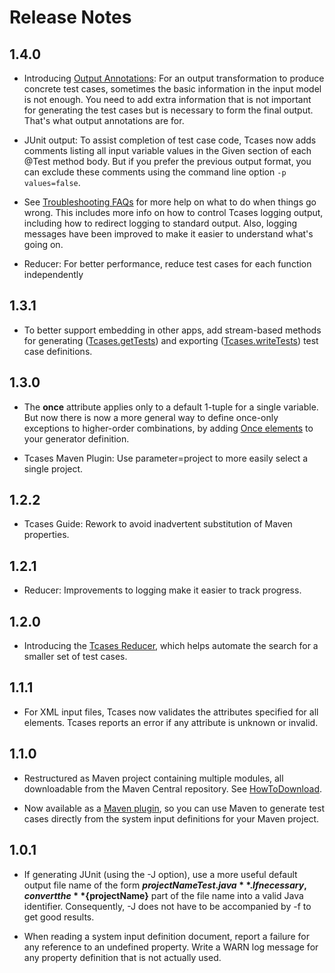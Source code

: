 # Release Notes #

## 1.4.0 ##

  * Introducing [Output Annotations](http://www.cornutum.org/tcases/docs/Tcases-Guide.htm#annotations): For an output transformation to produce concrete test cases, sometimes the basic information in the input model is not enough. You need to add extra information that is not important for generating the test cases but is necessary to form the final output. That's what output annotations are for.

  * JUnit output: To assist completion of test case code, Tcases now adds comments listing all input variable values in the Given section of each @Test method body. But if you prefer the previous output format, you can exclude these comments using the command line option `-p values=false`.
  
  * See [Troubleshooting FAQs](http://www.cornutum.org/tcases/docs/Tcases-Guide.htm#trouble) for more help on what to do when things go wrong. This includes more info on how to control Tcases logging output, including how to redirect logging to standard output. Also, logging messages have been improved to make it easier to understand what's going on.

  * Reducer: For better performance, reduce test cases for each function independently

## 1.3.1 ##

  * To better support embedding in other apps, add stream-based methods for generating ([Tcases.getTests](http://www.cornutum.org/tcases/docs/api/org/cornutum/tcases/Tcases.html)) and exporting ([Tcases.writeTests](http://www.cornutum.org/tcases/docs/api/org/cornutum/tcases/Tcases.html)) test case definitions.

## 1.3.0 ##

  * The **once** attribute applies only to a default 1-tuple for a single variable. But now there is now a more general way to define once-only exceptions to higher-order combinations, by adding [Once elements](http://www.cornutum.org/tcases/docs/Tcases-Guide.htm#once-tuples) to your generator definition.

  * Tcases Maven Plugin: Use parameter=project to more easily select a single project.

## 1.2.2 ##

  * Tcases Guide: Rework to avoid inadvertent substitution of Maven properties.

## 1.2.1 ##

  * Reducer: Improvements to logging make it easier to track progress.

## 1.2.0 ##

  * Introducing the [Tcases Reducer](http://www.cornutum.org/tcases/docs/Tcases-Guide.htm#reduce), which helps automate the search for a smaller set of test cases.

## 1.1.1 ##

  * For XML input files, Tcases now validates the attributes specified for all elements. Tcases reports an error if any attribute is unknown or invalid.

## 1.1.0 ##

  * Restructured as Maven project containing multiple modules, all downloadable from the Maven Central repository. See [HowToDownload](HowToDownload.md).

  * Now available as a [Maven plugin](http://www.cornutum.org/tcases/docs/tcases-maven-plugin/), so you can use Maven to generate test cases directly from the system input definitions for your Maven project.

## 1.0.1 ##

  * If generating JUnit (using the -J option), use a more useful default output file name of the form **${projectName}Test.java**. If necessary, convert the **${projectName}** part of the file name into a valid Java identifier. Consequently, -J does not have to be accompanied by -f to get good results.

  * When reading a system input definition document, report a failure for any reference to an undefined property. Write a WARN log message for any property definition that is not actually used.
